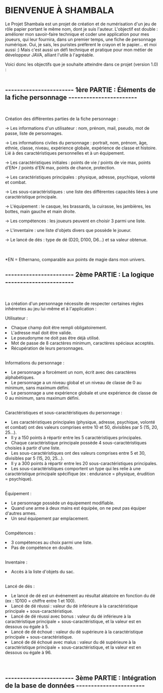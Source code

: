 <H1>BIENVENUE À SHAMBALA</H1>

Le Projet Shambala est un projet de création et de numérisation d'un jeu de rôle papier portant le même nom, dont je suis l'auteur.
L'objectif est double : améliorer mon savoir-faire technique et coder une application pour mes joueurs, qui leur fournira, dans un premier temps, une fiche de personnage numérique.
Oui, je sais, les puristes préfèrent le crayon et le papier... et moi aussi :)
Mais c'est aussi un défi technique et pratique pour mon métier de développeur JAVA, alliant l'utile à l'agréable.

Voici donc les objectifs que je souhaite atteindre dans ce projet (version 1.0) :
<br> 
<br> 
<h2>----------------------- 1ère PARTIE : Éléments de la fiche personnage ----------------------- </h2> 
<br>

Création des différentes parties de la fiche personnage :
<p>-> Les informations d'un utilisateur : nom, prénom, mail, pseudo, mot de passe, liste de personnages.</p> 
<p>-> Les informations civiles du personnage : portrait, nom, prénom, âge, ethnie, classe, niveau, expérience globale, expérience de classe et histoire. Lié à des caractéristiques personnelles et à un équipement.</p> 
<p>-> Les caractéristiques initiales : points de vie / points de vie max, points d'EN* / points d'EN max, points de chance, protection.</p> 
<p>-> Les caractéristiques principales : physique, adresse, psychique, volonté et combat.</p> 
<p>-> Les sous-caractéristiques : une liste des différentes capacités liées à une caractéristique principale.</p> 
<p>-> L'équipement : le casque, les brassards, la cuirasse, les jambières, les bottes, main gauche et main droite.</p> 
<p>-> Les compétences : les joueurs peuvent en choisir 3 parmi une liste.</p> 
<p>-> L'inventaire : une liste d'objets divers que possède le joueur.</p> 
<p>-> Le lancé de dés : type de dé (D20, D100, D6...) et sa valeur obtenue.</p> 
<br> 
<br> 
*EN = Ethernano, comparable aux points de magie dans mon univers. 

<h2>----------------------- 2ème PARTIE : La logique ----------------------- </h2> 
<br>

La création d'un personnage nécessite de respecter certaines règles inhérentes au jeu lui-même et à l'application :

Utilisateur :
<li>Chaque champ doit être rempli obligatoirement.</li> 
<li>L'adresse mail doit être valide.</li> 
<li>Le pseudonyme ne doit pas être déjà utilisé.</li> 
<li>Mot de passe de 8 caractères minimum, caractères spéciaux acceptés.</li> 
<li>Récupération de leurs personnages.</li> 
<br>

Informations du personnage : 
<br>
<li>Le personnage a forcément un nom, écrit avec des caractères alphabétiques.</li> 
<li>Le personnage a un niveau global et un niveau de classe de 0 au minimum, sans maximum défini.</li> 
<li>Le personnage a une expérience globale et une expérience de classe de 0 au minimum, sans maximum défini.</li>
<br>

Caractéristiques et sous-caractéristiques du personnage :

<li>Les caractéristiques principales (physique, adresse, psychique, volonté et combat) ont des valeurs comprises entre 10 et 50, divisibles par 5 (15, 20, 25...).</li> 
<li>Il y a 150 points à répartir entre les 5 caractéristiques principales.</li> 
<li>Chaque caractéristique principale possède 4 sous-caractéristiques choisies à partir d'une liste.</li> 
<li>Les sous-caractéristiques ont des valeurs comprises entre 5 et 30, divisibles par 5 (15, 20, 25...).</li> 
<li>Il y a 300 points à répartir entre les 20 sous-caractéristiques principales.</li> 
<li>Les sous-caractéristiques comportent un type qui les relie à une caractéristique principale spécifique (ex : endurance = physique, érudition = psychique).</li> 
<br>

Équipement :
<li>Le personnage possède un équipement modifiable.</li> 
<li>Quand une arme à deux mains est équipée, on ne peut pas équiper d'autres armes.</li> 
<li>Un seul équipement par emplacement.</li> 
<br>

Compétences :
<li>3 compétences au choix parmi une liste.</li> 
<li>Pas de compétence en double.</li> 
<br>

Inventaire :
<li>Accès à la liste d'objets du sac.</li> 
<br>

Lancé de dés :
<li>Le lancé de dé est un événement au résultat aléatoire en fonction du dé (ex : 1D100 = chiffre entre 1 et 100).</li> 
<li>Lancé de dé réussi : valeur du dé inférieure à la caractéristique principale + sous-caractéristique.</li> 
<li>Lancé de dé réussi avec bonus : valeur du dé inférieure à la caractéristique principale + sous-caractéristique, et la valeur est en dessous ou égale à 5.</li> 
<li>Lancé de dé échoué : valeur du dé supérieure à la caractéristique principale + sous-caractéristique.</li> 
<li>Lancé de dé échoué avec malus : valeur du dé supérieure à la caractéristique principale + sous-caractéristique, et la valeur est en dessous ou égale à 96.</li> 
<br> 
<br> 
<h2>----------------------- 3ème PARTIE : Intégration de la base de données ----------------------- </h2> 
<br>
